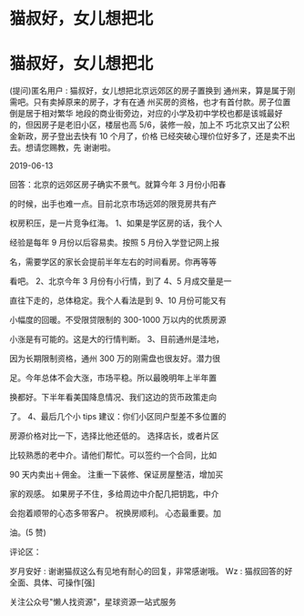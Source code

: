 # 猫叔好，女儿想把北

# 猫叔好，女儿想把北

(提问)匿名用户 : 猫叔好，女儿想把北京远郊区的房子置换到 通州来，算是属于刚需吧。只有卖掉原来的房子，才有在通 州买房的资格，也才有首付款。房子位置倒是居于相对繁华 地段的商业街旁边，对应的小学及初中学校也都是该城最好 的，但因房子是老旧小区，楼层也高 5/6，装修一般，加上不 巧北京又出了公积金新政，房子登出去快有 10 个月了，价格 已经突破心理价位好多了，还是卖不出去。想请您赐教，先 谢谢啦。

2019-06-13

回答：北京的远郊区房子确实不景气。就算今年 3 月份小阳春

的时候，出手也难一点。目前北京市场远郊的限竞房共有产

权房积压，是一片竞争红海。 1、如果是学区房的话，我个人

经验是每年 9 月份以后容易卖。按照 5 月份入学登记网上报

名，需要学区的家长会提前半年左右的时间看房。你再等等

看吧。 2、北京今年 3 月份有小行情，到了 4、5 月成交量是一

直往下走的，总体稳定。我个人看法是到 9、10 月份可能又有

小幅度的回暖。不受限贷限制的 300-1000 万以内的优质房源

小涨是有可能的。这是大的行情判断。 3、目前通州是洼地，

因为长期限制资格，通州 300 万的刚需盘也很友好。潜力很

足。今年总体不会大涨，市场平稳。所以最晚明年上半年置

换都好。下半年看美国降息情况、我们这边的货币政策走向

了。 4、最后几个小 tips 建议：你们小区同户型差不多位置的

房源价格对比一下，选择比他还低的。 选择店长，或者片区

比较熟悉的老中介。请他们帮忙。可以签约一个合同，比如

90 天内卖出＋佣金。 注重一下装修、保证房屋整洁，增加买

家的观感。 如果房子不住，多给周边中介配几把钥匙，中介

会抱着顺带的心态多带客户。 祝换房顺利。 心态最重要。加

油。(5 赞)

评论区：

岁月安好 : 谢谢猫叔这么有见地有耐心的回复，非常感谢哦。 Wz : 猫叔回答的好全面、具体、可操作[强]

关注公众号"懒人找资源"，星球资源一站式服务